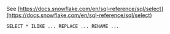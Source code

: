 See [https://docs.snowflake.com/en/sql-reference/sql/select](https://docs.snowflake.com/en/sql-reference/sql/select)
```
SELECT * ILIKE ... REPLACE ... RENAME ...
```
